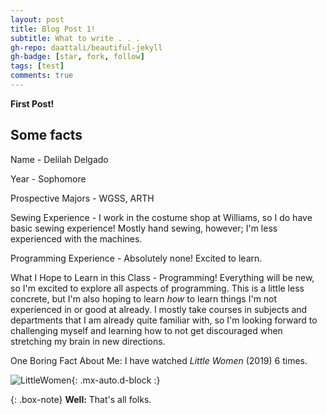 ```yaml
---
layout: post
title: Blog Post 1!
subtitle: What to write . . .
gh-repo: daattali/beautiful-jekyll
gh-badge: [star, fork, follow]
tags: [test]
comments: true
---
```


**First Post!**

## Some facts
Name - Delilah Delgado

Year - Sophomore 

Prospective Majors - WGSS, ARTH

Sewing Experience - I work in the costume shop at Williams, so I do have basic sewing experience! Mostly hand sewing, however; I'm less experienced with the machines. 

Programming Experience - Absolutely none! Excited to learn. 

What I Hope to Learn in this Class - Programming! Everything will be new, so I'm excited to explore all aspects of programming. This is a little less concrete, but I'm also hoping to learn _how_ to learn things I'm not experienced in or good at already. I mostly take courses in subjects and departments that I am already quite familiar with, so I'm looking forward to challenging myself and learning how to not get discouraged when stretching my brain in new directions. 

One Boring Fact About Me: I have watched _Little Women_ (2019) 6 times.

![LittleWomen](https://delilahdelgado.github.io/img/joandlaurie.jpg){: .mx-auto.d-block :}

{: .box-note}
**Well:** That's all folks.
